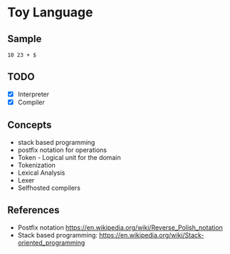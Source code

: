 # Toy Language


## Sample

```
10 23 + $
```

## TODO
- [x] Interpreter
- [x] Compiler

## Concepts
- stack based programming
- postfix notation for operations
- Token - Logical unit for the domain
- Tokenization 
- Lexical Analysis
- Lexer
- Selfhosted compilers


## References

- Postfix notation https://en.wikipedia.org/wiki/Reverse_Polish_notation
- Stack based programming: https://en.wikipedia.org/wiki/Stack-oriented_programming






